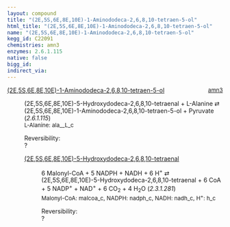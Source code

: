 ```yaml
---
layout: compound
title: "(2E,5S,6E,8E,10E)-1-Aminododeca-2,6,8,10-tetraen-5-ol"
html_title: "(2E,5S,6E,8E,10E)-1-Aminododeca-2,6,8,10-tetraen-5-ol"
name: "(2E,5S,6E,8E,10E)-1-Aminododeca-2,6,8,10-tetraen-5-ol"
kegg_id: C22091
chemistries: amn3
enzymes: 2.6.1.115
native: false
bigg_id:
indirect_via:
---
```

<dl><dt class='rs-product'><a href='{{ site.url }}{{ site.baseurl }}/compounds/C22091' class='link-dark' data-bs-toggle='tooltip' data-bs-html='true' data-bs-title='KEGG: C22091'>(2E,5S,6E,8E,10E)-1-Aminododeca-2,6,8,10-tetraen-5-ol</a><span style='float: right; max-width: 40%'><a href='{{ site.url }}{{ site.baseurl }}/chemistries/amn3' class='link-dark opacity-50' style='font-size: small; word-wrap: anywhere;'>amn3</a></span></dt><dd><p>(2E,5S,6E,8E,10E)-5-Hydroxydodeca-2,6,8,10-tetraenal + L-Alanine &#8644; (2E,5S,6E,8E,10E)-1-Aminododeca-2,6,8,10-tetraen-5-ol + Pyruvate (<i>2.6.1.115</i>)<br /><span style='font-size: small;'><span data-bs-toggle='tooltip' data-bs-html='true' data-bs-title='KEGG: C00041'>L-Alanine</span>: ala__L_c</span><br /><div class="reversibility_info">Reversibility: <div class="progress"><div class="progress-bar bg-light" role="progressbar" style="width: 100%" aria-valuenow="0" aria-valuemin="0" aria-valuemax="100"></div></div><span>?</span><div class="progress"><div class="progress-bar bg-light" role="progressbar" style="width: 100%" aria-valuenow="0" aria-valuemin="0" aria-valuemax="10"></div></div></div></p><dl><dt><a href='{{ site.url }}{{ site.baseurl }}/compounds/C22087' class='link-dark' data-bs-toggle='tooltip' data-bs-html='true' data-bs-title='KEGG: C22087'>(2E,5S,6E,8E,10E)-5-Hydroxydodeca-2,6,8,10-tetraenal</a><span style='float: right; max-width: 40%'><a href='{{ site.url }}{{ site.baseurl }}/chemistries/None' class='link-dark opacity-50' style='font-size: small; word-wrap: anywhere;'></a></span></dt><dd><p>6 Malonyl-CoA + 5 NADPH + NADH + 6 H<sup>+</sup> &#8644; (2E,5S,6E,8E,10E)-5-Hydroxydodeca-2,6,8,10-tetraenal + 6 CoA + 5 NADP<sup>+</sup> + NAD<sup>+</sup> + 6 CO<sub>2</sub> + 4 H<sub>2</sub>O (<i>2.3.1.281</i>)<br /><span style='font-size: small;'><span data-bs-toggle='tooltip' data-bs-html='true' data-bs-title='KEGG: C00083'>Malonyl-CoA</span>: malcoa_c, <span data-bs-toggle='tooltip' data-bs-html='true' data-bs-title='KEGG: C00005'>NADPH</span>: nadph_c, <span data-bs-toggle='tooltip' data-bs-html='true' data-bs-title='KEGG: C00004'>NADH</span>: nadh_c, <span data-bs-toggle='tooltip' data-bs-html='true' data-bs-title='KEGG: C00080'>H<sup>+</sup></span>: h_c</span><br /><div class="reversibility_info">Reversibility: <div class="progress"><div class="progress-bar bg-light" role="progressbar" style="width: 100%" aria-valuenow="0" aria-valuemin="0" aria-valuemax="100"></div></div><span>?</span><div class="progress"><div class="progress-bar bg-light" role="progressbar" style="width: 100%" aria-valuenow="0" aria-valuemin="0" aria-valuemax="10"></div></div></div></p><dl></dl></dd></dl></dd></dl>